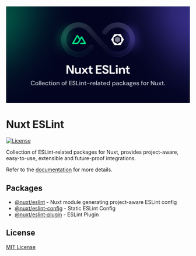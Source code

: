 ![@nuxt/eslint](./.github/assets/social-card.png)

# Nuxt ESLint

<p>
  <a href="./LICENSE">
    <img src="https://img.shields.io/github/license/nuxt/nuxt.svg?style=flat&colorA=18181B&colorB=28CF8D" alt="License">
  </a>
</p>

Collection of ESLint-related packages for Nuxt,
provides project-aware, easy-to-use, extensible and future-proof integrations.

Refer to the [documentation](https://eslint.nuxt.com) for more details.

## Packages

- [@nuxt/eslint](./packages/module) - Nuxt module generating project-aware ESLint config
- [@nuxt/eslint-config](./packages/eslint-config) - Static ESLint Config
- [@nuxt/eslint-plugin](./packages/eslint-plugin) - ESLint Plugin

## License

[MIT License](./LICENSE)

